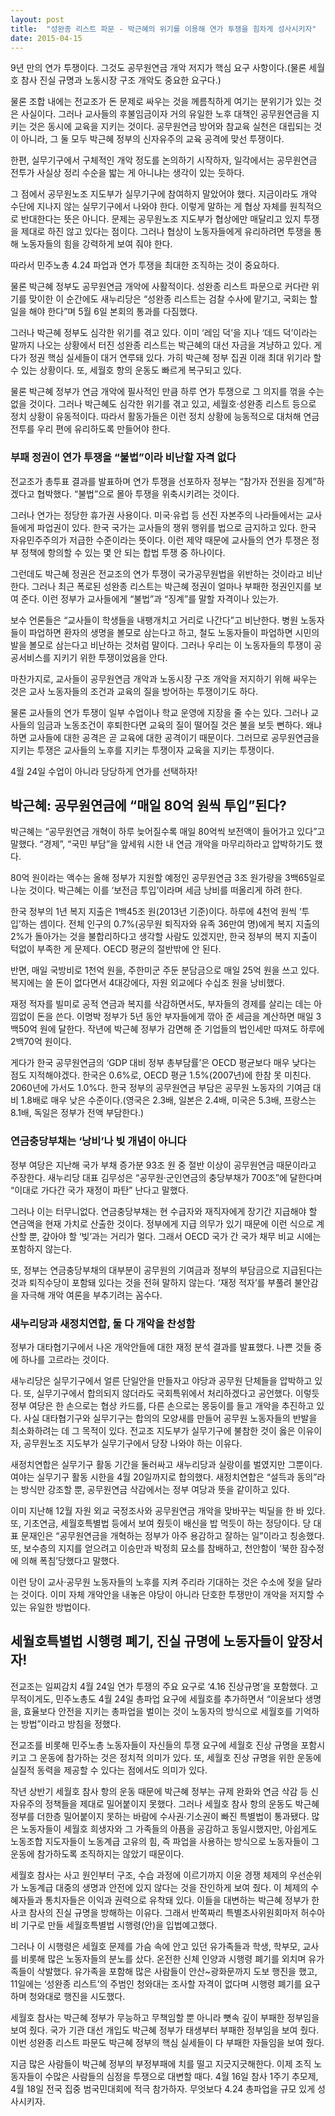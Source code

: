 ```yaml
---
layout: post
title:  "­성완종 리스트 파문 - 박근혜의 위기를 이용해 연가 투쟁을 힘차게 성사시키자"
date: 2015-04-15
---
```


9년 만의 연가 투쟁이다. 그것도 공무원연금 개악 저지가 핵심 요구 사항이다.(물론 세월호 참사 진실 규명과 노동시장 구조 개악도 중요한 요구다.)  

물론 조합 내에는 전교조가 돈 문제로 싸우는 것을 께름칙하게 여기는 분위기가 있는 것은 사실이다. 그러나 교사들의 후불임금이자 거의 유일한 노후 대책인 공무원연금을 지키는 것은 동시에 교육을 지키는 것이다. 공무원연금 방어와 참교육 실천은 대립되는 것이 아니라, 그 둘 모두 박근혜 정부의 신자유주의 교육 공격에 맞선 투쟁이다. 

한편, 실무기구에서 구체적인 개악 정도를 논의하기 시작하자, 일각에서는 공무원연금 전투가 사실상 정리 수순을 밟는 게 아니냐는 생각이 있는 듯하다. 

그 점에서 공무원노조 지도부가 실무기구에 참여하지 말았어야 했다. 지금이라도 개악 수단에 지나지 않는 실무기구에서 나와야 한다. 이렇게 말하는 게 협상 자체를 원칙적으로 반대한다는 뜻은 아니다. 문제는 공무원노조 지도부가 협상에만 매달리고 있지 투쟁을 제대로 하진 않고 있다는 점이다. 그러나 협상이 노동자들에게 유리하려면 투쟁을 통해 노동자들의 힘을 강력하게 보여 줘야 한다. 

따라서 민주노총 4.24 파업과 연가 투쟁을 최대한 조직하는 것이 중요하다. 

물론 박근혜 정부도 공무원연금 개악에 사활적이다. 성완종 리스트 파문으로 커다란 위기를 맞이한 이 순간에도 새누리당은 “성완종 리스트는 검찰 수사에 맡기고, 국회는 할 일을 해야 한다”며 5월 6일 본회의 통과를 다짐했다. 

그러나 박근혜 정부도 심각한 위기를 겪고 있다. 이미 ‘레임 덕’을 지나 ‘데드 덕’이라는 말까지 나오는 상황에서 터진 성완종 리스트는 박근혜의 대선 자금을 겨냥하고 있다. 게다가 정권 핵심 실세들이 대거 연루돼 있다. 가히 박근혜 정부 집권 이래 최대 위기라 할 수 있는 상황이다. 또, 세월호 항의 운동도 빠르게 복구되고 있다. 

물론 박근혜 정부가 연금 개악에 필사적인 만큼 하루 연가 투쟁으로 그 의지를 꺾을 수는 없을 것이다. 그러나 박근혜도 심각한 위기를 겪고 있고, 세월호·성완종 리스트 등으로 정치 상황이 유동적이다. 따라서 활동가들은 이런 정치 상황에 능동적으로 대처해 연금 전투를 우리 편에 유리하도록 만들어야 한다.

### 부패 정권이 연가 투쟁을 “불법”이라 비난할 자격 없다 ###

전교조가 총투표 결과를 발표하며 연가 투쟁을 선포하자 정부는 “참가자 전원을 징계”하겠다고 협박했다. “불법”으로 몰아 투쟁을 위축시키려는 것이다. 

그러나 연가는 정당한 휴가권 사용이다. 미국·유럽 등 선진 자본주의 나라들에서는 교사들에게 파업권이 있다. 한국 국가는 교사들의 쟁위 행위를 법으로 금지하고 있다. 한국 자유민주주의가 저급한 수준이라는 뜻이다. 이런 제약 때문에 교사들의 연가 투쟁은 정부 정책에 항의할 수 있는 몇 안 되는 합법 투쟁 중 하나이다.

그런데도 박근혜 정권은 전교조의 연가 투쟁이 국가공무원법을 위반하는 것이라고 비난한다. 그러나 최근 폭로된 성완종 리스트는 박근혜 정권이 얼마나 부패한 정권인지를 보여 준다. 이런 정부가 교사들에게 “불법”과 “징계”를 말할 자격이나 있는가.

보수 언론들은 “교사들이 학생들을 내팽개치고 거리로 나간다”고 비난한다. 병원 노동자들이 파업하면 환자의 생명을 볼모로 삼는다고 하고, 철도 노동자들이 파업하면 시민의 발을 볼모로 삼는다고 비난하는 것처럼 말이다. 그러나 우리는 이 노동자들의 투쟁이 공공서비스를 지키기 위한 투쟁이었음을 안다. 

마찬가지로, 교사들이 공무원연금 개악과 노동시장 구조 개악을 저지하기 위해 싸우는 것은 교사 노동자들의 조건과 교육의 질을 방어하는 투쟁이기도 하다. 

물론 교사들의 연가 투쟁이 일부 수업이나 학교 운영에 지장을 줄 수는 있다. 그러나 교사들의 임금과 노동조건이 후퇴한다면 교육의 질이 떨어질 것은 불을 보듯 뻔하다. 왜냐하면 교사들에 대한 공격은 곧 교육에 대한 공격이기 때문이다. 그러므로 공무원연금을 지키는 투쟁은 교사들의 노후를 지키는 투쟁이자 교육을 지키는 투쟁이다. 

4월 24일 수업이 아니라 당당하게 연가를 선택하자!

박근혜: 공무원연금에 “매일 80억 원씩 투입”된다? 
---------------------------------------

박근혜는 “공무원연금 개혁이 하루 늦어질수록 매일 80억씩 보전액이 들어가고 있다”고 말했다. “경제”, “국민 부담”을 앞세워 시한 내 연금 개악을 마무리하라고 압박하기도 했다. 

80억 원이라는 액수는 올해 정부가 지원할 예정인 공무원연금 3조 원가량을 3백65일로 나눈 것이다. 박근혜는 이를 ‘보전금 투입’이라며 세금 낭비를 떠올리게 하려 한다. 

한국 정부의 1년 복지 지출은 1백45조 원(2013년 기준)이다. 하루에 4천억 원씩 ‘투입’하는 셈이다. 전체 인구의 0.7%(공무원 퇴직자와 유족 36만여 명)에게 복지 지출의 2%가 돌아가는 것을 불합리하다고 생각할 사람도 있겠지만, 한국 정부의 복지 지출이 턱없이 부족한 게 문제다. OECD 평균의 절반밖에 안 된다.

반면, 매일 국방비로 1천억 원을, 주한미군 주둔 분담금으로 매일 25억 원을 쓰고 있다. 복지에는 쓸 돈이 없다면서 4대강에다, 자원 외교에다 수십조 원을 낭비했다. 

재정 적자를 빌미로 공적 연금과 복지를 삭감하면서도, 부자들의 경제를 살리는 데는 아낌없이 돈을 쓴다. 이명박 정부가 5년 동안 부자들에게 깎아 준 세금을 계산하면 매일 3백50억 원에 달한다. 작년에 박근혜 정부가 감면해 준 기업들의 법인세만 따져도 하루에 2백70억 원이다. 

게다가 한국 공무원연금의 ‘GDP 대비 정부 총부담률’은 OECD 평균보다 매우 낮다는 점도 지적해야겠다. 한국은 0.6%로, OECD 평균 1.5%(2007년)에 한참 못 미친다. 2060년에 가서도 1.0%다. 한국 정부의 공무원연금 부담은 공무원 노동자의 기여금 대비 1.8배로 매우 낮은 수준이다.(영국은 2.3배, 일본은 2.4배, 미국은 5.3배, 프랑스는 8.1배, 독일은 정부가 전액 부담한다.)

### 연금충당부채는 ‘낭비’나 빚 개념이 아니다 ###

정부 여당은 지난해 국가 부채 증가분 93조 원 중 절반 이상이 공무원연금 때문이라고 주장한다. 새누리당 대표 김무성은 “공무원·군인연금의 충당부채가 700조”에 달한다며 “이대로 가다간 국가 재정이 파탄” 난다고 말했다. 

그러나 이는 터무니없다. 연금충당부채는 현 수급자와 재직자에게 장기간 지급해야 할 연금액을 현재 가치로 산출한 것이다. 정부에게 지급 의무가 있기 때문에 이런 식으로 계산할 뿐, 갚아야 할 ‘빚’과는 거리가 멀다. 그래서 OECD 국가 간 국가 채무 비교 시에는 포함하지 않는다. 

또, 정부는 연금충당부채의 대부분이 공무원의 기여금과 정부의 부담금으로 지급된다는 것과 퇴직수당이 포함돼 있다는 것을 전혀 말하지 않는다. ‘재정 적자’를 부풀려 불안감을 자극해 개악 여론을 부추기려는 꼼수다.

### 새누리당과 새정치연합, 둘 다 개악을 찬성함 ###

정부가 대타협기구에서 나온 개악안들에 대한 재정 분석 결과를 발표했다. 나쁜 것들 중에 하나를 고르라는 것이다. 

새누리당은 실무기구에서 얼른 단일안을 만들자고 야당과 공무원 단체들을 압박하고 있다. 또, 실무기구에서 합의되지 않더라도 국회특위에서 처리하겠다고 공언했다. 이렇듯 정부 여당은 한 손으로는 협상 카드를, 다른 손으로는 몽둥이를 들고 개악을 추진하고 있다. 사실 대타협기구와 실무기구는 합의의 모양새를 만들어 공무원 노동자들의 반발을 최소화하려는 데 그 목적이 있다. 전교조 지도부가 실무기구에 불참한 것이 옳은 이유이자, 공무원노조 지도부가 실무기구에서 당장 나와야 하는 이유다. 

새정치연합은 실무기구 활동 기간을 둘러싸고 새누리당과 실랑이를 벌였지만 그뿐이다. 여야는 실무기구 활동 시한을 4월 20일까지로 합의했다. 새정치연합은 “설득과 동의”라는 방식만 강조할 뿐, 공무원연금 삭감에서는 정부 여당과 뜻을 같이하고 있다. 

이미 지난해 12월 자원 외교 국정조사와 공무원연금 개악을 맞바꾸는 빅딜을 한 바 있다. 또, 기초연금, 세월호특별법 등에서 보여 줬듯이 배신을 밥 먹듯이 하는 정당이다. 당 대표 문재인은 “공무원연금을 개혁하는 정부가 아주 용감하고 잘하는 일”이라고 칭송했다. 또, 보수층의 지지를 얻으려고 이승만과 박정희 묘소를 참배하고, 천안함이 ‘북한 잠수정에 의해 폭침’당했다고 말했다. 

이런 당이 교사·공무원 노동자들의 노후를 지켜 주리라 기대하는 것은 수소에 젖을 달라는 것이다. 이미 자체 개악안을 내놓은 야당이 아니라 단호한 투쟁만이 개악을 저지할 수 있는 유일한 방법이다.

세월호특별법 시행령 폐기, 진실 규명에 노동자들이 앞장서자!
-------------------------

전교조는 일찌감치 4월 24일 연가 투쟁의 주요 요구로 ‘4.16 진상규명’을 포함했다. 고무적이게도, 민주노총도 4월 24일 총파업 요구에 세월호를 추가하면서 “이윤보다 생명을, 효율보다 안전을 지키는 총파업을 벌이는 것이 노동자의 방식으로 세월호를 기억하는 방법”이라고 방침을 정했다. 

전교조를 비롯해 민주노총 노동자들이 자신들의 투쟁 요구에 세월호 진상 규명을 포함시키고 그 운동에 참가하는 것은 정치적 의미가 있다. 또, 세월호 진상 규명을 위한 운동에 실질적 동력을 제공할 수 있다는 점에서도 의미가 있다. 

작년 상반기 세월호 참사 항의 운동 때문에 박근혜 정부는 규제 완화와 연금 삭감 등 신자유주의 정책들을 제대로 밀어붙이지 못했다. 그러나 세월호 참사 항의 운동도 박근혜 정부를 더한층 밀어붙이지 못하는 바람에 수사권·기소권이 빠진 특별법이 통과됐다. 많은 노동자들이 세월호 희생자와 그 가족들의 아픔을 공감하고 동일시했지만, 아쉽게도 노동조합 지도자들이 노동계급 고유의 힘, 즉 파업을 사용하는 방식으로 노동자들이 그 운동에 참가하도록 조직하지는 않았기 때문이다. 

세월호 참사는 사고 원인부터 구조, 수습 과정에 이르기까지 이윤 경쟁 체제의 우선순위가 노동계급 대중의 생명과 안전에 있지 않다는 것을 잔인하게 보여 줬다. 이 체제의 수혜자들과 통치자들은 이익과 권력으로 유착돼 있다. 이들을 대변하는 박근혜 정부가 한사코 참사의 진실 규명을 방해하는 이유다. 그래서 반쪽짜리 특별조사위원회마저 허수아비 기구로 만들 세월호특별법 시행령(안)을 입법예고했다.

그러나 이 시행령은 세월호 문제를 가슴 속에 안고 있던 유가족들과 학생, 학부모, 교사를 비롯해 많은 노동자들의 분노를 샀다. 온전한 신체 인양과 시행령 폐기를 외치며 유가족들이 삭발했다. 유가족을 포함해 많은 사람들이 안산~광화문까지 도보 행진을 했고, 11일에는 ‘성완종 리스트’의 주범인 청와대는 조사할 자격이 없다며 시행령 폐기를 요구하며 청와대로 행진을 시도했다.  

세월호 참사는 박근혜 정부가 무능하고 무책임할 뿐 아니라 뼛속 깊이 부패한 정부임을 보여 줬다. 국가 기관 대선 개입도 박근혜 정부가 태생부터 부패한 정부임을 보여 줬다. 이번 성완종 리스트 파문도 박근혜 정부의 핵심 실세들이 다 부패한 자들임을 보여 줬다. 

지금 많은 사람들이 박근혜 정부의 부정부패에 치를 떨고 지긋지긋해한다. 이제 조직 노동자들이 수많은 사람들의 심정을 투쟁으로 대변할 때다. 4월 16일 참사 1주기 추모제, 4월 18일 전국 집중 범국민대회에 적극 참가하자. 무엇보다 4.24 총파업을 규모 있게 성사시키자.